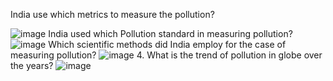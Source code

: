 India use which metrics to measure the pollution?

![image](https://user-images.githubusercontent.com/100778968/156702367-29972075-6f7d-4950-be5e-ee0061886d16.png)
India used which Pollution standard in measuring pollution?
![image](https://user-images.githubusercontent.com/100778968/156703604-dd27a1fd-e341-4ed0-bf4a-d78311d01fdb.png)
Which scientific methods did India employ for the case of measuring pollution?
![image](https://user-images.githubusercontent.com/100778968/156704610-744aed69-cf97-4a8f-bb3f-f1862153dac4.png)
4. What is the trend of pollution  in globe  over the years?
![image](https://user-images.githubusercontent.com/100778968/156719312-2cadb9b6-2e55-4c8b-a917-18468f4f5b52.png)
